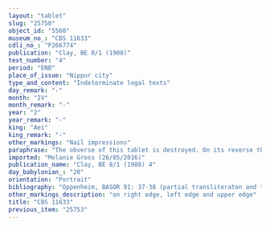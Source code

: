 ```yaml
---
layout: "tablet"
slug: "25750"
object_id: "5560"
museum_no_: "CBS 11633"
cdli_no_: "P266774"
publication: "Clay, BE 8/1 (1908)"
text_number: "4"
period: "ENB"
place_of_issue: "Nippur city"
type_and_content: "Indeterminate legal texts"
day_remark: "-"
month: "IV"
month_remark: "-"
year: "2"
year_remark: "-"
king: "Aei"
king_remark: "-"
other_markings: "Nail impressions"
paraphrase: "The obverse of this tablet is destroyed. On its reverse the curse formula and the witness list, enumerating 8 individuals and the scribe &Scaron;ama&scaron;-erība//Ninurta-uballiṭ, are preserved. The curse formula suggests that the original document recorded a sale.<br /> &nbsp;<br /> &nbsp;"
imported: "Melanie Gross (26/05/2016)"
publication_name: "Clay, BE 8/1 (1908) 4"
day_babylonian_: "20"
orientation: "Portrait"
bibliography: "Oppenheim, BASOR 91: 37-38 (partial transliteraton and translation); BR 8/7, 44 (transliteration, translation). Mentioned in Hilprecht, ZA 4: 166 (mention of date). "
other_markings_description: "on right edge, left edge and upper edge"
title: "CBS 11633"
previous_item: "25753"
---
```

